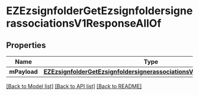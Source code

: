 # EZEzsignfolderGetEzsignfoldersignerassociationsV1ResponseAllOf

## Properties
Name | Type | Description | Notes
------------ | ------------- | ------------- | -------------
**mPayload** | [**EZEzsignfolderGetEzsignfoldersignerassociationsV1ResponseMPayload***](EZEzsignfolderGetEzsignfoldersignerassociationsV1ResponseMPayload.md) |  | 

[[Back to Model list]](../README.md#documentation-for-models) [[Back to API list]](../README.md#documentation-for-api-endpoints) [[Back to README]](../README.md)


